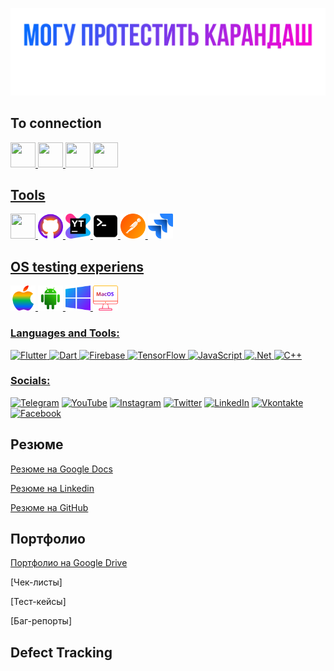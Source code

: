 ![Header](https://github.com/IvanIksanov/ivaniksanov/blob/main/IMG_1538.PNG)
## To connection
<a rel="nofollow noopener noreferrer" href="https://www.instagram.com/eeevanofff/" target="_blank"><img src="https://i.ibb.co/njJ4x3S/Instagram-Negative-3.png" width="40" height="40" /> 
  <a rel="nofollow noopener noreferrer" href="https://t.me/evanovnew" target="_blank"><img src="https://i.ibb.co/F6jHYT3/Telegram-Negative.png" width="40" height="40" /> 
    <a rel="nofollow noopener noreferrer" href="mailto:ivaniksanov2000@gmail.com.com" target="_blank"><img src="https://i.ibb.co/QP8pZNy/Vector-4.png" width="40" height="40" />
      <a rel="nofollow noopener noreferrer" href="https://www.linkedin.com/in/ivan-iksanov-765794229/" target="_blank"><img src="https://i.ibb.co/HPSdq9Z/Linked-In-Negative.png" width="40" height="40" />


## Tools
<a rel="nofollow noopener noreferrer" href="https://www.linkedin.com" target="_blank"><img src="https://i.ibb.co/xLRbLjp/Figma-Negative.png" width="40" height="40" /> 
<a rel="nofollow noopener noreferrer" href="https://www.linkedin.com" target="_blank"><img src="https://github.com/IvanIksanov/ivaniksanov/blob/main/Github%20-%20Negative.png" width="40" height="40" />
<a rel="nofollow noopener noreferrer" href="https://www.linkedin.com" target="_blank"><img src="https://github.com/IvanIksanov/ivaniksanov/blob/main/YouTrack_Icon.png" width="40" height="40" />
<a rel="nofollow noopener noreferrer" href="https://www.linkedin.com/in/ivan-iksanov-765794229/" target="_blank"><img src="https://github.com/IvanIksanov/ivaniksanov/blob/main/Frame-2.png" width="40" height="40" /> <a rel="nofollow noopener noreferrer" href="https://www.linkedin.com/in/ivan-iksanov-765794229/" target="_blank"><img src="https://github.com/IvanIksanov/ivaniksanov/blob/main/Frame-4.png" width="40" height="40" /> <a rel="nofollow noopener noreferrer" href="https://www.linkedin.com/in/ivan-iksanov-765794229/" target="_blank"><img src="https://github.com/IvanIksanov/ivaniksanov/blob/main/Jira.png" width="40" height="40" />


## OS testing experiens
<a rel="nofollow noopener noreferrer" href="https://www.linkedin.com/in/ivan-iksanov-765794229/" target="_blank"><img src="https://github.com/IvanIksanov/ivaniksanov/blob/main/Apple%20-%20Negative.png" width="40" height="40" /> <a rel="nofollow noopener noreferrer" href="https://www.linkedin.com/in/ivan-iksanov-765794229/" target="_blank"><img src="https://github.com/IvanIksanov/ivaniksanov/blob/main/Android%20-%20Negative.png" width="40" height="40" /> <a rel="nofollow noopener noreferrer" href="https://www.linkedin.com/in/ivan-iksanov-765794229/" target="_blank"><img src="https://github.com/IvanIksanov/ivaniksanov/blob/main/Group.png" width="40" height="40" /> <a rel="nofollow noopener noreferrer" href="https://www.linkedin.com/in/ivan-iksanov-765794229/" target="_blank"><img src="https://github.com/IvanIksanov/ivaniksanov/blob/main/Frame-5.png" width="40" height="40" />


### Languages and Tools:
![Flutter](https://img.shields.io/badge/-Flutter-090909?style=for-the-badge&logo=flutter&logoColor=47C5FB)
![Dart](https://img.shields.io/badge/-Dart-090909?style=for-the-badge&logo=dart&logoColor=097CDB)
![Firebase](https://img.shields.io/badge/-Firebase-090909?style=for-the-badge&logo=firebase&logoColor=F8C52C)
![TensorFlow](https://img.shields.io/badge/-TensorFlow-090909?style=for-the-badge&logo=tensorflow&logoColor=F88C00)
![JavaScript](https://img.shields.io/badge/-JavaScript-090909?style=for-the-badge&logo=JavaScript&logoColor=E9D54D)
![.Net](https://img.shields.io/badge/-Framework-090909?style=for-the-badge&logo=.net&logoColor=E5D3FF)
![C++](https://img.shields.io/badge/-C++-090909?style=for-the-badge&logo=C%2b%2b&logoColor=6296CC)
  
### Socials:
[![Telegram](https://img.shields.io/badge/-Telegram-090909?style=for-the-badge&logo=telegram&logoColor=27A0D9)](https://t.me/the_cybermania)
[![YouTube](https://img.shields.io/badge/-YouTube-090909?style=for-the-badge&logo=YouTube&logoColor=FF0000)](https://www.youtube.com/alexeyshpavdaMain)
[![Instagram](https://img.shields.io/badge/-Instagram-090909?style=for-the-badge&logo=instagram&logoColor=B4068E)](https://www.instagram.com/alexeyshpavda)
[![Twitter](https://img.shields.io/badge/-Twitter-090909?style=for-the-badge&logo=Twitter&logoColor=1C9DEB)](https://twitter.com/alexeyshpavda)
[![LinkedIn](https://img.shields.io/badge/-LinkedIn-090909?style=for-the-badge&logo=linkedin&logoColor=007BB6)](https://www.linkedin.com/in/alexeyshpavda)
[![Vkontakte](https://img.shields.io/badge/-Vkontakte-090909?style=for-the-badge&logo=Vk&logoColor=4F7DB3)](https://vk.com/alexeyshpavda)
[![Facebook](https://img.shields.io/badge/-Facebook-090909?style=for-the-badge&logo=Facebook&logoColor=1195F5)](https://www.facebook.com/alexeyshpavda)
 
 
## Резюме
  
[Резюме на Google Docs](https://docs.google.com/document/d/1HRhtAmWjqkDpU7Tl_bUSwl8JZkZJrTy3cRrkINeLbnQ/edit?usp=sharing)

[Резюме на Linkedin](https://www.linkedin.com/in/ivan-iksanov-765794229)

[Резюме на GitHub](hdhhddh)
  
## Портфолио
[Портфолио на Google Drive](https://drive.google.com/drive/folders/1tzLY46qKzsIftwOoA00wwULfRxo6GY-D?usp=sharing)

[Чек-листы]

[Тест-кейсы]

[Баг-репорты]


## Defect Tracking
## 
